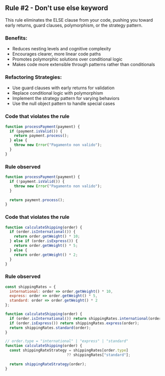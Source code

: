 ## Rule #2 - Don't use else keyword
This rule eliminates the ELSE clause from your code, pushing you toward early returns, guard clauses, polymorphism, or the strategy pattern.

### Benefits:
- Reduces nesting levels and cognitive complexity
- Encourages clearer, more linear code paths
- Promotes polymorphic solutions over conditional logic
- Makes code more extensible through patterns rather than conditionals

### Refactoring Strategies:

- Use guard clauses with early returns for validation
- Replace conditional logic with polymorphism
- Implement the strategy pattern for varying behaviors
- Use the null object pattern to handle special cases

### Code that violates the rule
```js
function processPayment(payment) {
  if (payment.isValid()) {
    return payment.process();
  } else {
    throw new Error("Pagamento non valido");
  }
}
```

### Rule observed
```js
function processPayment(payment) {
  if (!payment.isValid()) {
    throw new Error("Pagamento non valido");
  }
  
  return payment.process();
}
```

### Code that violates the rule
```js
function calculateShipping(order) {
  if (order.isInternational()) {
    return order.getWeight() * 10;
  } else if (order.isExpress()) {
    return order.getWeight() * 5;
  } else {
    return order.getWeight() * 2;
  }
}
```

### Rule observed
```js
const shippingRates = {
  international: order => order.getWeight() * 10,
  express: order => order.getWeight() * 5,
  standard: order => order.getWeight() * 2
};
```

```js
function calculateShipping(order) {
  if (order.isInternational()) return shippingRates.international(order);
  if (order.isExpress()) return shippingRates.express(order);
  return shippingRates.standard(order);
}
```

```js
// order.type = "international" | "express" | "standard"
function calculateShipping(order) {
  const shippingRateStrategy = shippingRates[order.type] 
                            ?? shippingRates["standard"];
  
  return shippingRateStrategy(order);
}
```
